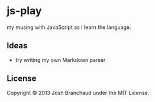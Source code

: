 # js-play

my musing with JavaScript as I learn the language.

## Ideas

- try writing my own Markdown parser

## License

Copyright &copy; 2013 Josh Branchaud under the MIT License.
